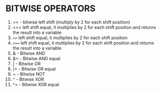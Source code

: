 # BITWISE OPERATORS

1. << - bitwise left shift (multiply by 2 for each shift position)
2. <<= left shift equal, it multiplies by 2 for each shift position and returns the result into a variable
3. `>>` left shift equal, it multiplies by 2 for each shift position
4. `>>=` left shift equal, it multiplies by 2 for each shift position and returns the result into a variable
5. & - Bitwise AND
6. &= - Bitwise AND equal
7. | - Bitwise OR
8. |= - Bitwise OR equal
9. ~ - Bitwise NOT
10. ^ - Bitwise XOR
11. ^= - Bitwise XOR equal
